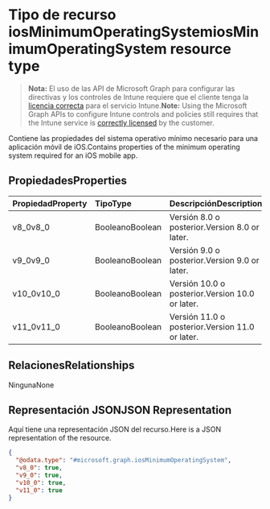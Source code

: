 # <a name="iosminimumoperatingsystem-resource-type"></a><span data-ttu-id="71e4d-101">Tipo de recurso iosMinimumOperatingSystem</span><span class="sxs-lookup"><span data-stu-id="71e4d-101">iosMinimumOperatingSystem resource type</span></span>

> <span data-ttu-id="71e4d-102">**Nota:** El uso de las API de Microsoft Graph para configurar las directivas y los controles de Intune requiere que el cliente tenga la [licencia correcta](https://go.microsoft.com/fwlink/?linkid=839381) para el servicio Intune.</span><span class="sxs-lookup"><span data-stu-id="71e4d-102">**Note:** Using the Microsoft Graph APIs to configure Intune controls and policies still requires that the Intune service is [correctly licensed](https://go.microsoft.com/fwlink/?linkid=839381) by the customer.</span></span>

<span data-ttu-id="71e4d-103">Contiene las propiedades del sistema operativo mínimo necesario para una aplicación móvil de iOS.</span><span class="sxs-lookup"><span data-stu-id="71e4d-103">Contains properties of the minimum operating system required for an iOS mobile app.</span></span>
## <a name="properties"></a><span data-ttu-id="71e4d-104">Propiedades</span><span class="sxs-lookup"><span data-stu-id="71e4d-104">Properties</span></span>
|<span data-ttu-id="71e4d-105">Propiedad</span><span class="sxs-lookup"><span data-stu-id="71e4d-105">Property</span></span>|<span data-ttu-id="71e4d-106">Tipo</span><span class="sxs-lookup"><span data-stu-id="71e4d-106">Type</span></span>|<span data-ttu-id="71e4d-107">Descripción</span><span class="sxs-lookup"><span data-stu-id="71e4d-107">Description</span></span>|
|:---|:---|:---|
|<span data-ttu-id="71e4d-108">v8_0</span><span class="sxs-lookup"><span data-stu-id="71e4d-108">v8_0</span></span>|<span data-ttu-id="71e4d-109">Booleano</span><span class="sxs-lookup"><span data-stu-id="71e4d-109">Boolean</span></span>|<span data-ttu-id="71e4d-110">Versión 8.0 o posterior.</span><span class="sxs-lookup"><span data-stu-id="71e4d-110">Version 8.0 or later.</span></span>|
|<span data-ttu-id="71e4d-111">v9_0</span><span class="sxs-lookup"><span data-stu-id="71e4d-111">v9_0</span></span>|<span data-ttu-id="71e4d-112">Booleano</span><span class="sxs-lookup"><span data-stu-id="71e4d-112">Boolean</span></span>|<span data-ttu-id="71e4d-113">Versión 9.0 o posterior.</span><span class="sxs-lookup"><span data-stu-id="71e4d-113">Version 9.0 or later.</span></span>|
|<span data-ttu-id="71e4d-114">v10_0</span><span class="sxs-lookup"><span data-stu-id="71e4d-114">v10_0</span></span>|<span data-ttu-id="71e4d-115">Booleano</span><span class="sxs-lookup"><span data-stu-id="71e4d-115">Boolean</span></span>|<span data-ttu-id="71e4d-116">Versión 10.0 o posterior.</span><span class="sxs-lookup"><span data-stu-id="71e4d-116">Version 10.0 or later.</span></span>|
|<span data-ttu-id="71e4d-117">v11_0</span><span class="sxs-lookup"><span data-stu-id="71e4d-117">v11_0</span></span>|<span data-ttu-id="71e4d-118">Booleano</span><span class="sxs-lookup"><span data-stu-id="71e4d-118">Boolean</span></span>|<span data-ttu-id="71e4d-119">Versión 11.0 o posterior.</span><span class="sxs-lookup"><span data-stu-id="71e4d-119">Version 11.0 or later.</span></span>|

## <a name="relationships"></a><span data-ttu-id="71e4d-120">Relaciones</span><span class="sxs-lookup"><span data-stu-id="71e4d-120">Relationships</span></span>
<span data-ttu-id="71e4d-121">Ninguna</span><span class="sxs-lookup"><span data-stu-id="71e4d-121">None</span></span>
## <a name="json-representation"></a><span data-ttu-id="71e4d-122">Representación JSON</span><span class="sxs-lookup"><span data-stu-id="71e4d-122">JSON Representation</span></span>
<span data-ttu-id="71e4d-123">Aquí tiene una representación JSON del recurso.</span><span class="sxs-lookup"><span data-stu-id="71e4d-123">Here is a JSON representation of the resource.</span></span>
<!--{
  "blockType": "resource",
  "@odata.type": "microsoft.graph.iosMinimumOperatingSystem"
}-->
``` json
{
  "@odata.type": "#microsoft.graph.iosMinimumOperatingSystem",
  "v8_0": true,
  "v9_0": true,
  "v10_0": true,
  "v11_0": true
}
```



